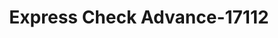 ---
f_zip-code: 70510
f_state-code: LA
title: Express Check Advance-17112
f_phone: 337-893-8480
f_city-only: Abbeville
f_address: 3001 Veterans Memorial Drive Abbeville
f_location-unique-id: '17112'
slug: express-check-advance-17112
updated-on: '2024-05-30T13:46:58.046Z'
created-on: '2024-05-30T13:36:59.803Z'
published-on: '2024-05-30T13:54:32.469Z'
f_city-state: cms/city/abbeville-la.md
f_company: cms/company/express-check-advance.md
f_state: cms/state/louisiana.md
layout: '[payday-loan].html'
tags: payday-loan
---